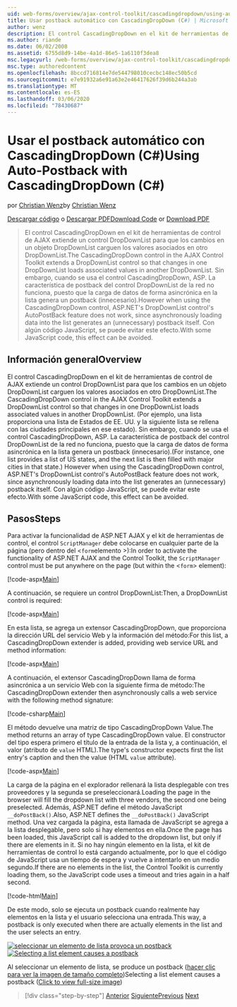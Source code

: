 ```yaml
---
uid: web-forms/overview/ajax-control-toolkit/cascadingdropdown/using-auto-postback-with-cascadingdropdown-cs
title: Usar postback automático con CascadingDropDown (C#) | Microsoft Docs
author: wenz
description: El control CascadingDropDown en el kit de herramientas de control de AJAX extiende un control DropDownList para que los cambios en un objeto DropDownList carguen los valores asociados en Anoth...
ms.author: riande
ms.date: 06/02/2008
ms.assetid: 6755d8d9-14be-4a1d-86e5-1a6110f3dea8
msc.legacyurl: /web-forms/overview/ajax-control-toolkit/cascadingdropdown/using-auto-postback-with-cascadingdropdown-cs
msc.type: authoredcontent
ms.openlocfilehash: 8bccd716814e7de544798010cecbc148ec50b5cd
ms.sourcegitcommit: e7e91932a6e91a63e2e46417626f39d6b244a3ab
ms.translationtype: MT
ms.contentlocale: es-ES
ms.lasthandoff: 03/06/2020
ms.locfileid: "78430687"
---
```

# <a name="using-auto-postback-with-cascadingdropdown-c"></a><span data-ttu-id="a9a22-103">Usar el postback automático con CascadingDropDown (C#)</span><span class="sxs-lookup"><span data-stu-id="a9a22-103">Using Auto-Postback with CascadingDropDown (C#)</span></span>

<span data-ttu-id="a9a22-104">por [Christian Wenz](https://github.com/wenz)</span><span class="sxs-lookup"><span data-stu-id="a9a22-104">by [Christian Wenz](https://github.com/wenz)</span></span>

<span data-ttu-id="a9a22-105">[Descargar código](https://download.microsoft.com/download/9/0/7/907760b1-2c60-4f81-aeb6-ca416a573b0d/cascadingdropdown3.cs.zip) o [Descargar PDF](https://download.microsoft.com/download/2/d/c/2dc10e34-6983-41d4-9c08-f78f5387d32b/cascadingdropdown3CS.pdf)</span><span class="sxs-lookup"><span data-stu-id="a9a22-105">[Download Code](https://download.microsoft.com/download/9/0/7/907760b1-2c60-4f81-aeb6-ca416a573b0d/cascadingdropdown3.cs.zip) or [Download PDF](https://download.microsoft.com/download/2/d/c/2dc10e34-6983-41d4-9c08-f78f5387d32b/cascadingdropdown3CS.pdf)</span></span>

> <span data-ttu-id="a9a22-106">El control CascadingDropDown en el kit de herramientas de control de AJAX extiende un control DropDownList para que los cambios en un objeto DropDownList carguen los valores asociados en otro DropDownList.</span><span class="sxs-lookup"><span data-stu-id="a9a22-106">The CascadingDropDown control in the AJAX Control Toolkit extends a DropDownList control so that changes in one DropDownList loads associated values in another DropDownList.</span></span> <span data-ttu-id="a9a22-107">Sin embargo, cuando se usa el control CascadingDropDown, ASP. La característica de postback del control DropDownList de la red no funciona, puesto que la carga de datos de forma asincrónica en la lista genera un postback (innecesario).</span><span class="sxs-lookup"><span data-stu-id="a9a22-107">However when using the CascadingDropDown control, ASP.NET's DropDownList control's AutoPostBack feature does not work, since asynchronously loading data into the list generates an (unnecessary) postback itself.</span></span> <span data-ttu-id="a9a22-108">Con algún código JavaScript, se puede evitar este efecto.</span><span class="sxs-lookup"><span data-stu-id="a9a22-108">With some JavaScript code, this effect can be avoided.</span></span>

## <a name="overview"></a><span data-ttu-id="a9a22-109">Información general</span><span class="sxs-lookup"><span data-stu-id="a9a22-109">Overview</span></span>

<span data-ttu-id="a9a22-110">El control CascadingDropDown en el kit de herramientas de control de AJAX extiende un control DropDownList para que los cambios en un objeto DropDownList carguen los valores asociados en otro DropDownList.</span><span class="sxs-lookup"><span data-stu-id="a9a22-110">The CascadingDropDown control in the AJAX Control Toolkit extends a DropDownList control so that changes in one DropDownList loads associated values in another DropDownList.</span></span> <span data-ttu-id="a9a22-111">(Por ejemplo, una lista proporciona una lista de Estados de EE. UU. y la siguiente lista se rellena con las ciudades principales en ese estado). Sin embargo, cuando se usa el control CascadingDropDown, ASP. La característica de postback del control DropDownList de la red no funciona, puesto que la carga de datos de forma asincrónica en la lista genera un postback (innecesario).</span><span class="sxs-lookup"><span data-stu-id="a9a22-111">(For instance, one list provides a list of US states, and the next list is then filled with major cities in that state.) However when using the CascadingDropDown control, ASP.NET's DropDownList control's AutoPostBack feature does not work, since asynchronously loading data into the list generates an (unnecessary) postback itself.</span></span> <span data-ttu-id="a9a22-112">Con algún código JavaScript, se puede evitar este efecto.</span><span class="sxs-lookup"><span data-stu-id="a9a22-112">With some JavaScript code, this effect can be avoided.</span></span>

## <a name="steps"></a><span data-ttu-id="a9a22-113">Pasos</span><span class="sxs-lookup"><span data-stu-id="a9a22-113">Steps</span></span>

<span data-ttu-id="a9a22-114">Para activar la funcionalidad de ASP.NET AJAX y el kit de herramientas de control, el control `ScriptManager` debe colocarse en cualquier parte de la página (pero dentro del &lt;`form`elemento &gt;):</span><span class="sxs-lookup"><span data-stu-id="a9a22-114">In order to activate the functionality of ASP.NET AJAX and the Control Toolkit, the `ScriptManager` control must be put anywhere on the page (but within the &lt;`form`&gt; element):</span></span>

[!code-aspx[Main](using-auto-postback-with-cascadingdropdown-cs/samples/sample1.aspx)]

<span data-ttu-id="a9a22-115">A continuación, se requiere un control DropDownList:</span><span class="sxs-lookup"><span data-stu-id="a9a22-115">Then, a DropDownList control is required:</span></span>

[!code-aspx[Main](using-auto-postback-with-cascadingdropdown-cs/samples/sample2.aspx)]

<span data-ttu-id="a9a22-116">En esta lista, se agrega un extensor CascadingDropDown, que proporciona la dirección URL del servicio Web y la información del método:</span><span class="sxs-lookup"><span data-stu-id="a9a22-116">For this list, a CascadingDropDown extender is added, providing web service URL and method information:</span></span>

[!code-aspx[Main](using-auto-postback-with-cascadingdropdown-cs/samples/sample3.aspx)]

<span data-ttu-id="a9a22-117">A continuación, el extensor CascadingDropDown llama de forma asincrónica a un servicio Web con la siguiente firma de método:</span><span class="sxs-lookup"><span data-stu-id="a9a22-117">The CascadingDropDown extender then asynchronously calls a web service with the following method signature:</span></span>

[!code-csharp[Main](using-auto-postback-with-cascadingdropdown-cs/samples/sample4.cs)]

<span data-ttu-id="a9a22-118">El método devuelve una matriz de tipo CascadingDropDown Value.</span><span class="sxs-lookup"><span data-stu-id="a9a22-118">The method returns an array of type CascadingDropDown value.</span></span> <span data-ttu-id="a9a22-119">El constructor del tipo espera primero el título de la entrada de la lista y, a continuación, el valor (atributo de `value` HTML).</span><span class="sxs-lookup"><span data-stu-id="a9a22-119">The type's constructor expects first the list entry's caption and then the value (HTML `value` attribute).</span></span>

[!code-aspx[Main](using-auto-postback-with-cascadingdropdown-cs/samples/sample5.aspx)]

<span data-ttu-id="a9a22-120">La carga de la página en el explorador rellenará la lista desplegable con tres proveedores y la segunda se preseleccionará.</span><span class="sxs-lookup"><span data-stu-id="a9a22-120">Loading the page in the browser will fill the dropdown list with three vendors, the second one being preselected.</span></span> <span data-ttu-id="a9a22-121">Además, ASP.NET define el método JavaScript `__doPostBack()`.</span><span class="sxs-lookup"><span data-stu-id="a9a22-121">Also, ASP.NET defines the `__doPostBack()` JavaScript method.</span></span> <span data-ttu-id="a9a22-122">Una vez cargada la página, esta llamada de JavaScript se agrega a la lista desplegable, pero solo si hay elementos en ella.</span><span class="sxs-lookup"><span data-stu-id="a9a22-122">Once the page has been loaded, this JavaScript call is added to the dropdown list, but only if there are elements in it.</span></span> <span data-ttu-id="a9a22-123">Si no hay ningún elemento en la lista, el kit de herramientas de control lo está cargando actualmente, por lo que el código de JavaScript usa un tiempo de espera y vuelve a intentarlo en un medio segundo.</span><span class="sxs-lookup"><span data-stu-id="a9a22-123">If there are no elements in the list, the Control Toolkit is currently loading them, so the JavaScript code uses a timeout and tries again in a half second.</span></span>

[!code-html[Main](using-auto-postback-with-cascadingdropdown-cs/samples/sample6.html)]

<span data-ttu-id="a9a22-124">De este modo, solo se ejecuta un postback cuando realmente hay elementos en la lista y el usuario selecciona una entrada.</span><span class="sxs-lookup"><span data-stu-id="a9a22-124">This way, a postback is only executed when there are actually elements in the list and the user selects an entry.</span></span>

<span data-ttu-id="a9a22-125">[![seleccionar un elemento de lista provoca un postback](using-auto-postback-with-cascadingdropdown-cs/_static/image2.png)](using-auto-postback-with-cascadingdropdown-cs/_static/image1.png)</span><span class="sxs-lookup"><span data-stu-id="a9a22-125">[![Selecting a list element causes a postback](using-auto-postback-with-cascadingdropdown-cs/_static/image2.png)](using-auto-postback-with-cascadingdropdown-cs/_static/image1.png)</span></span>

<span data-ttu-id="a9a22-126">Al seleccionar un elemento de lista, se produce un postback ([hacer clic para ver la imagen de tamaño completo](using-auto-postback-with-cascadingdropdown-cs/_static/image3.png))</span><span class="sxs-lookup"><span data-stu-id="a9a22-126">Selecting a list element causes a postback ([Click to view full-size image](using-auto-postback-with-cascadingdropdown-cs/_static/image3.png))</span></span>

> [!div class="step-by-step"]
> <span data-ttu-id="a9a22-127">[Anterior](presetting-list-entries-with-cascadingdropdown-cs.md)
> [Siguiente](filling-a-list-using-cascadingdropdown-vb.md)</span><span class="sxs-lookup"><span data-stu-id="a9a22-127">[Previous](presetting-list-entries-with-cascadingdropdown-cs.md)
[Next](filling-a-list-using-cascadingdropdown-vb.md)</span></span>
